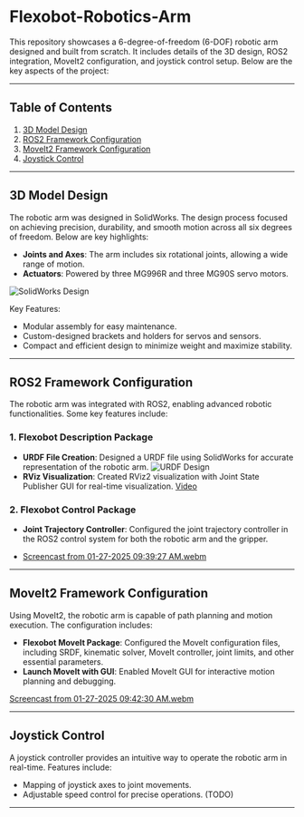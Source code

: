 # Flexobot-Robotics-Arm

This repository showcases a 6-degree-of-freedom (6-DOF) robotic arm designed and built from scratch. It includes details of the 3D design, ROS2 integration, MoveIt2 configuration, and joystick control setup. Below are the key aspects of the project:

---

## Table of Contents
1. [3D Model Design](#3d-model-design)
2. [ROS2 Framework Configuration](#ros2-framework-configuration)
3. [MoveIt2 Framework Configuration](#moveit2-framework-configuration)
4. [Joystick Control](#joystick-control)


---

## 3D Model Design
The robotic arm was designed in SolidWorks. The design process focused on achieving precision, durability, and smooth motion across all six degrees of freedom. Below are key highlights:

- **Joints and Axes**: The arm includes six rotational joints, allowing a wide range of motion.
- **Actuators**: Powered by three MG996R and three MG90S servo motors.

![SolidWorks Design](images/solidworks_design.png)

Key Features:
- Modular assembly for easy maintenance.
- Custom-designed brackets and holders for servos and sensors.
- Compact and efficient design to minimize weight and maximize stability.

---

## ROS2 Framework Configuration
The robotic arm was integrated with ROS2, enabling advanced robotic functionalities. Some key features include:

### 1. Flexobot Description Package
- **URDF File Creation**: Designed a URDF file using SolidWorks for accurate representation of the robotic arm. ![URDF Design](images/urdf_design.png)
- **RViz Visualization**: Created RViz2 visualization with Joint State Publisher GUI for real-time visualization. [Video](videos/rviz2_visualization.mp4)

### 2. Flexobot Control Package
- **Joint Trajectory Controller**: Configured the joint trajectory controller in the ROS2 control system for both the robotic arm and the gripper.

- [Screencast from 01-27-2025 09:39:27 AM.webm](https://github.com/user-attachments/assets/1eb9428e-02c6-4f70-a86b-f1c98212eb7b)


---

## MoveIt2 Framework Configuration
Using MoveIt2, the robotic arm is capable of path planning and motion execution. The configuration includes:

- **Flexobot MoveIt Package**: Configured the MoveIt configuration files, including SRDF, kinematic solver, MoveIt controller, joint limits, and other essential parameters.
- **Launch MoveIt with GUI**: Enabled MoveIt GUI for interactive motion planning and debugging.

  
[Screencast from 01-27-2025 09:42:30 AM.webm](https://github.com/user-attachments/assets/832c6697-161f-4ad3-8f15-f82fa94ecf4c)

---

## Joystick Control
A joystick controller provides an intuitive way to operate the robotic arm in real-time. Features include:

- Mapping of joystick axes to joint movements.
- Adjustable speed control for precise operations. (TODO)
---




